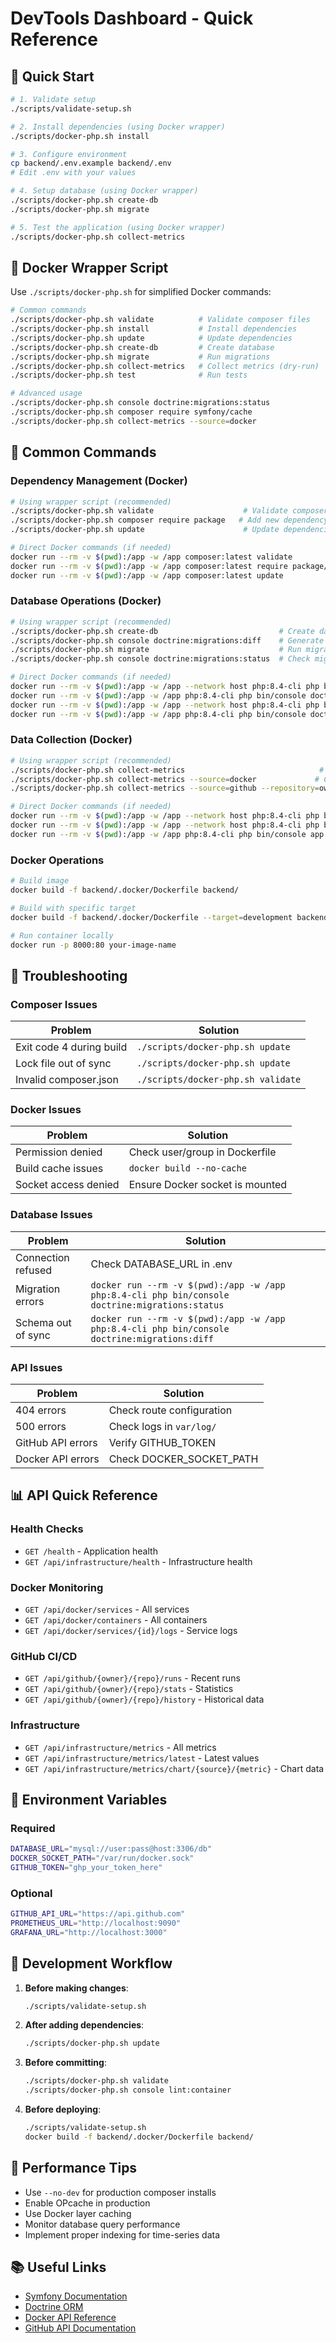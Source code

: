 # DevTools Dashboard - Quick Reference

## 🚀 Quick Start

```bash
# 1. Validate setup
./scripts/validate-setup.sh

# 2. Install dependencies (using Docker wrapper)
./scripts/docker-php.sh install

# 3. Configure environment
cp backend/.env.example backend/.env
# Edit .env with your values

# 4. Setup database (using Docker wrapper)
./scripts/docker-php.sh create-db
./scripts/docker-php.sh migrate

# 5. Test the application (using Docker wrapper)
./scripts/docker-php.sh collect-metrics
```

## 🐳 Docker Wrapper Script

Use `./scripts/docker-php.sh` for simplified Docker commands:

```bash
# Common commands
./scripts/docker-php.sh validate          # Validate composer files
./scripts/docker-php.sh install           # Install dependencies
./scripts/docker-php.sh update            # Update dependencies
./scripts/docker-php.sh create-db         # Create database
./scripts/docker-php.sh migrate           # Run migrations
./scripts/docker-php.sh collect-metrics   # Collect metrics (dry-run)
./scripts/docker-php.sh test              # Run tests

# Advanced usage
./scripts/docker-php.sh console doctrine:migrations:status
./scripts/docker-php.sh composer require symfony/cache
./scripts/docker-php.sh collect-metrics --source=docker
```

## 🔧 Common Commands

### Dependency Management (Docker)
```bash
# Using wrapper script (recommended)
./scripts/docker-php.sh validate                    # Validate composer files
./scripts/docker-php.sh composer require package   # Add new dependency
./scripts/docker-php.sh update                      # Update dependencies (includes validation)

# Direct Docker commands (if needed)
docker run --rm -v $(pwd):/app -w /app composer:latest validate
docker run --rm -v $(pwd):/app -w /app composer:latest require package/name
docker run --rm -v $(pwd):/app -w /app composer:latest update
```

### Database Operations (Docker)
```bash
# Using wrapper script (recommended)
./scripts/docker-php.sh create-db                           # Create database
./scripts/docker-php.sh console doctrine:migrations:diff    # Generate migration
./scripts/docker-php.sh migrate                             # Run migrations
./scripts/docker-php.sh console doctrine:migrations:status  # Check migration status

# Direct Docker commands (if needed)
docker run --rm -v $(pwd):/app -w /app --network host php:8.4-cli php bin/console doctrine:database:create
docker run --rm -v $(pwd):/app -w /app php:8.4-cli php bin/console doctrine:migrations:diff
docker run --rm -v $(pwd):/app -w /app --network host php:8.4-cli php bin/console doctrine:migrations:migrate
docker run --rm -v $(pwd):/app -w /app php:8.4-cli php bin/console doctrine:migrations:status
```

### Data Collection (Docker)
```bash
# Using wrapper script (recommended)
./scripts/docker-php.sh collect-metrics                              # Dry run by default
./scripts/docker-php.sh collect-metrics --source=docker             # Collect Docker metrics
./scripts/docker-php.sh collect-metrics --source=github --repository=owner/repo  # GitHub metrics

# Direct Docker commands (if needed)
docker run --rm -v $(pwd):/app -w /app --network host php:8.4-cli php bin/console app:collect-metrics
docker run --rm -v $(pwd):/app -w /app --network host php:8.4-cli php bin/console app:collect-metrics --source=docker
docker run --rm -v $(pwd):/app -w /app php:8.4-cli php bin/console app:collect-metrics --dry-run
```

### Docker Operations
```bash
# Build image
docker build -f backend/.docker/Dockerfile backend/

# Build with specific target
docker build -f backend/.docker/Dockerfile --target=development backend/

# Run container locally
docker run -p 8000:80 your-image-name
```

## 🐛 Troubleshooting

### Composer Issues
| Problem | Solution |
|---------|----------|
| Exit code 4 during build | `./scripts/docker-php.sh update` |
| Lock file out of sync | `./scripts/docker-php.sh update` |
| Invalid composer.json | `./scripts/docker-php.sh validate` |

### Docker Issues
| Problem | Solution |
|---------|----------|
| Permission denied | Check user/group in Dockerfile |
| Build cache issues | `docker build --no-cache` |
| Socket access denied | Ensure Docker socket is mounted |

### Database Issues
| Problem | Solution |
|---------|----------|
| Connection refused | Check DATABASE_URL in .env |
| Migration errors | `docker run --rm -v $(pwd):/app -w /app php:8.4-cli php bin/console doctrine:migrations:status` |
| Schema out of sync | `docker run --rm -v $(pwd):/app -w /app php:8.4-cli php bin/console doctrine:migrations:diff` |

### API Issues
| Problem | Solution |
|---------|----------|
| 404 errors | Check route configuration |
| 500 errors | Check logs in `var/log/` |
| GitHub API errors | Verify GITHUB_TOKEN |
| Docker API errors | Check DOCKER_SOCKET_PATH |

## 📊 API Quick Reference

### Health Checks
- `GET /health` - Application health
- `GET /api/infrastructure/health` - Infrastructure health

### Docker Monitoring
- `GET /api/docker/services` - All services
- `GET /api/docker/containers` - All containers
- `GET /api/docker/services/{id}/logs` - Service logs

### GitHub CI/CD
- `GET /api/github/{owner}/{repo}/runs` - Recent runs
- `GET /api/github/{owner}/{repo}/stats` - Statistics
- `GET /api/github/{owner}/{repo}/history` - Historical data

### Infrastructure
- `GET /api/infrastructure/metrics` - All metrics
- `GET /api/infrastructure/metrics/latest` - Latest values
- `GET /api/infrastructure/metrics/chart/{source}/{metric}` - Chart data

## 🔐 Environment Variables

### Required
```bash
DATABASE_URL="mysql://user:pass@host:3306/db"
DOCKER_SOCKET_PATH="/var/run/docker.sock"
GITHUB_TOKEN="ghp_your_token_here"
```

### Optional
```bash
GITHUB_API_URL="https://api.github.com"
PROMETHEUS_URL="http://localhost:9090"
GRAFANA_URL="http://localhost:3000"
```

## 📝 Development Workflow

1. **Before making changes**:
   ```bash
   ./scripts/validate-setup.sh
   ```

2. **After adding dependencies**:
   ```bash
   ./scripts/docker-php.sh update
   ```

3. **Before committing**:
   ```bash
   ./scripts/docker-php.sh validate
   ./scripts/docker-php.sh console lint:container
   ```

4. **Before deploying**:
   ```bash
   ./scripts/validate-setup.sh
   docker build -f backend/.docker/Dockerfile backend/
   ```

## 🎯 Performance Tips

- Use `--no-dev` for production composer installs
- Enable OPcache in production
- Use Docker layer caching
- Monitor database query performance
- Implement proper indexing for time-series data

## 📚 Useful Links

- [Symfony Documentation](https://symfony.com/doc/current/index.html)
- [Doctrine ORM](https://www.doctrine-project.org/projects/orm.html)
- [Docker API Reference](https://docs.docker.com/engine/api/)
- [GitHub API Documentation](https://docs.github.com/en/rest) 